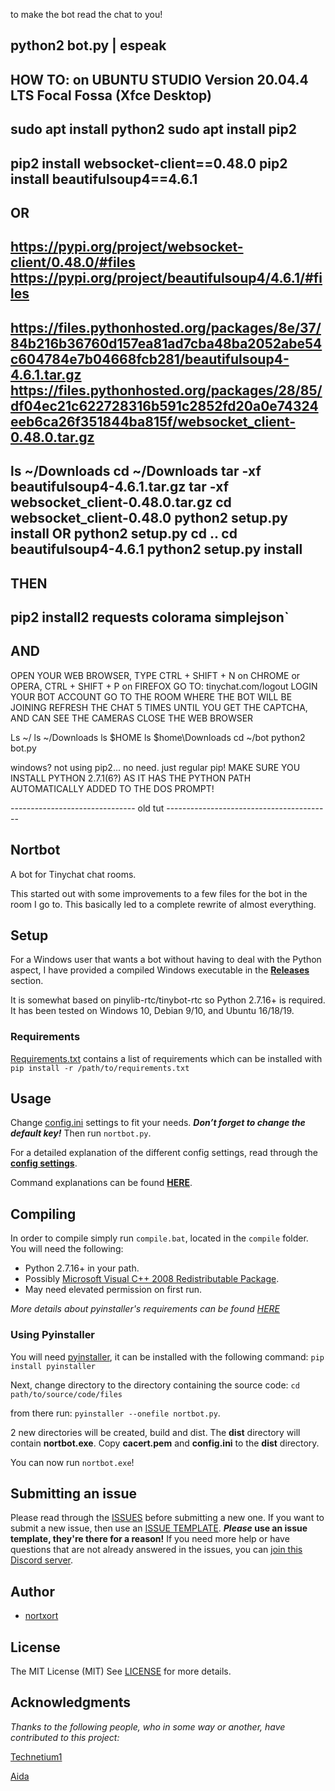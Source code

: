 to make the bot read the chat to you!

python2 bot.py | espeak
------------------------------------------------
HOW TO: on UBUNTU STUDIO Version 20.04.4 LTS Focal Fossa (Xfce Desktop)
------------------------
sudo apt install python2
sudo apt install pip2
-------------------------------------
pip2 install websocket-client==0.48.0
pip2 install beautifulsoup4==4.6.1
--
OR
-------------------------------------------------------
https://pypi.org/project/websocket-client/0.48.0/#files
https://pypi.org/project/beautifulsoup4/4.6.1/#files
-
https://files.pythonhosted.org/packages/8e/37/84b216b36760d157ea81ad7cba48ba2052abe54c604784e7b04668fcb281/beautifulsoup4-4.6.1.tar.gz
https://files.pythonhosted.org/packages/28/85/df04ec21c622728316b591c2852fd20a0e74324eeb6ca26f351844ba815f/websocket_client-0.48.0.tar.gz
-----------------------------------
ls ~/Downloads
cd ~/Downloads
tar -xf beautifulsoup4-4.6.1.tar.gz
tar -xf websocket_client-0.48.0.tar.gz
cd websocket_client-0.48.0
python2 setup.py install
OR
python2 setup.py
cd ..
cd beautifulsoup4-4.6.1
python2 setup.py install
--------------------------------------
THEN
-----------------------------------------
pip2 install2 requests colorama simplejson`
---
AND
--------------------------------------------------------------------------------------------
OPEN YOUR WEB BROWSER, TYPE CTRL + SHIFT + N on CHROME or OPERA, CTRL + SHIFT + P on FIREFOX
GO TO: tinychat.com/logout
LOGIN YOUR BOT ACCOUNT
GO TO THE ROOM WHERE THE BOT WILL BE JOINING
REFRESH THE CHAT 5 TIMES UNTIL YOU GET THE CAPTCHA, AND CAN SEE THE CAMERAS
CLOSE THE WEB BROWSER

Ls ~/
ls ~/Downloads
ls $HOME
ls $home\Downloads
cd ~/bot
python2 bot.py

windows? not using pip2... no need. just regular pip!
MAKE SURE YOU INSTALL PYTHON 2.7.1(6?) AS IT HAS THE PYTHON PATH AUTOMATICALLY ADDED TO THE DOS PROMPT!



























------------------------------- old tut -----------------------------------------
## Nortbot

A bot for Tinychat chat rooms.

This started out with some improvements to a few files for the bot in the room I go to. This basically led to a complete rewrite of almost everything.


## Setup
For a Windows user that wants a bot without having to deal with the Python aspect, I have provided a compiled Windows executable in the [**Releases**](https://github.com/nortxort/nortbot/releases) section.

It is somewhat based on pinylib-rtc/tinybot-rtc so Python 2.7.16+ is required. It has been tested on Windows 10, Debian 9/10, and Ubuntu 16/18/19.


### Requirements

[Requirements.txt](https://github.com/nortxort/nortbot/blob/master/requirements.txt) contains a list of requirements which can be installed with `pip install -r /path/to/requirements.txt`


## Usage

Change [config.ini](https://github.com/nortxort/nortbot/blob/master/config.ini) settings to fit your needs. ***Don’t forget to change the default key!*** Then run `nortbot.py`. 

For a detailed explanation of the different config settings, read through the [**config settings**](https://github.com/nortxort/nortbot/blob/master/CONFIG.md).

Command explanations can be found [**HERE**](https://github.com/nortxort/nortbot/blob/master/COMMANDS.md).


## Compiling

In order to compile simply run `compile.bat`, located in the `compile` folder. You will need the following:
* Python 2.7.16+ in your path.
* Possibly [Microsoft Visual C++ 2008 Redistributable Package](http://www.microsoft.com/downloads/en/details.aspx?FamilyID=9b2da534-3e03-4391-8a4d-074b9f2bc1bf&displaylang=en).
* May need elevated permission on first run.

*More details about pyinstaller's requirements can be found [HERE](https://pyinstaller.readthedocs.io/en/v3.3.1/usage.html#windows)*


### Using Pyinstaller

You will need [pyinstaller](http://www.pyinstaller.org/), it can be installed with the following command: `pip install pyinstaller` 

Next, change directory to the directory containing the source code: `cd path/to/source/code/files` 

from there run: `pyinstaller --onefile nortbot.py`.

2 new directories will be created, build and dist. The **dist** directory will contain **nortbot.exe**. Copy **cacert.pem** and **config.ini** to the **dist** directory.

You can now run `nortbot.exe`!


## Submitting an issue

Please read through the [ISSUES](https://github.com/nortxort/nortbot/issues) before submitting a new one. If you want to submit a new issue, then use an [ISSUE TEMPLATE](https://github.com/nortxort/nortbot/issues/new/choose). **_Please_ use an issue template, they're there for a reason!** If you need more help or have questions that are not already answered in the issues, you can [join this Discord server](https://discord.gg/cHawfkb).


## Author

* [nortxort](https://github.com/nortxort)


## License

The MIT License (MIT)
See [LICENSE](https://github.com/nortxort/nortbot/blob/master/LICENSE) for more details.


## Acknowledgments

*Thanks to the following people, who in some way or another, have contributed to this project:*

[Technetium1](https://github.com/Technetium1)

[Aida](https://github.com/Autotonic)
